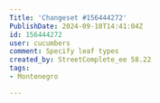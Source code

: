```yaml
---
Title: 'Changeset #156444272'
PublishDate: 2024-09-10T14:41:04Z
id: 156444272
user: cucumbers
comment: Specify leaf types
created_by: StreetComplete_ee 58.22
tags:
- Montenegro

---
```


